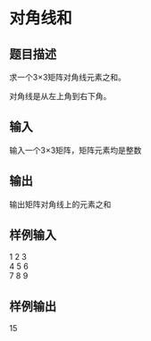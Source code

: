  # 对角线和  
  
 ## 题目描述  
 求一个3×3矩阵对角线元素之和。  
   
 对角线是从左上角到右下角。  
   
 ## 输入  
 输入一个3×3矩阵，矩阵元素均是整数  
   
 ## 输出  
 输出矩阵对角线上的元素之和  
   
 ## 样例输入  
 1 2 3  
 4 5 6  
 7 8 9  
 ## 样例输出  
 15  
   
  

